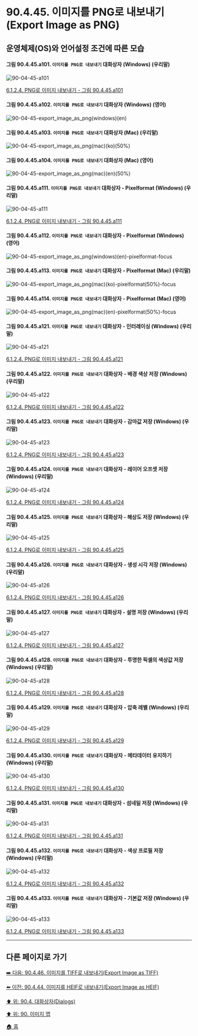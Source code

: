 # 90.4.45. 이미지를 PNG로 내보내기(Export Image as PNG)
## 운영체제(OS)와 언어설정 조건에 따른 모습

<a id="90-04-45-a101"></a>

#### 그림 90.4.45.a101. `이미지를 PNG로 내보내기` 대화상자 (Windows) (우리말)
![90-04-45-a101](https://github.com/wonder13662/gimp/assets/15767104/093a94ce-fef7-4d2b-ba35-dca536da6ee2)

[6.1.2.4. PNG로 이미지 내보내기 - 그림 90.4.45.a101](./06-01-02-04-export_image_as_png.md#90-04-45-a101)

<a id="90-04-45-a102"></a>

#### 그림 90.4.45.a102. `이미지를 PNG로 내보내기` 대화상자 (Windows) (영어)
![90-04-45-export_image_as_png(windows)(en)](https://github.com/wonder13662/gimp/assets/15767104/7cfd3c77-040d-4762-9501-b6ba97605d35)

#### 그림 90.4.45.a103. `이미지를 PNG로 내보내기` 대화상자 (Mac) (우리말)
![90-04-45-export_image_as_png(mac)(ko)(50%)](https://github.com/wonder13662/gimp/assets/15767104/d12363df-0edc-47b4-889d-2694e8f67fe2)

#### 그림 90.4.45.a104. `이미지를 PNG로 내보내기` 대화상자 (Mac) (영어)
![90-04-45-export_image_as_png(mac)(en)(50%)](https://github.com/wonder13662/gimp/assets/15767104/71bb1516-e944-4f7f-b071-f971f3d9abb4)

<a id="90-04-45-a111"></a>

#### 그림 90.4.45.a111. `이미지를 PNG로 내보내기` 대화상자 - Pixelformat (Windows) (우리말)
![90-04-45-a111](https://github.com/wonder13662/gimp/assets/15767104/76687c0c-a96b-4b39-81fc-0990df8f9fbe)

[6.1.2.4. PNG로 이미지 내보내기 - 그림 90.4.45.a111](./06-01-02-04-export_image_as_png.md#90-04-45-a111)

<a id="90-04-45-a112"></a>

#### 그림 90.4.45.a112. `이미지를 PNG로 내보내기` 대화상자 - Pixelformat (Windows) (영어)
![90-04-45-export_image_as_png(windows)(en)-pixelformat-focus](https://github.com/wonder13662/gimp/assets/15767104/3f1e6936-03a8-4b95-9254-7b23d79be71f)

#### 그림 90.4.45.a113. `이미지를 PNG로 내보내기` 대화상자 - Pixelformat (Mac) (우리말)
![90-04-45-export_image_as_png(mac)(ko)-pixelformat(50%)-focus](https://github.com/wonder13662/gimp/assets/15767104/0250eb3e-ff85-41d2-8bad-417238da3353)

#### 그림 90.4.45.a114. `이미지를 PNG로 내보내기` 대화상자 - Pixelformat (Mac) (영어)
![90-04-45-export_image_as_png(mac)(en)-pixelformat(50%)-focus](https://github.com/wonder13662/gimp/assets/15767104/8e2ef5cf-665b-498f-bea3-9d7bee084f8f)

<a id="90-04-45-a121"></a>

#### 그림 90.4.45.a121. `이미지를 PNG로 내보내기` 대화상자 - 인터레이싱 (Windows) (우리말)
![90-04-45-a121](https://github.com/wonder13662/gimp/assets/15767104/cbb2f2b9-946c-43c3-9dd4-f8d20ee2bdb8)

[6.1.2.4. PNG로 이미지 내보내기 - 그림 90.4.45.a121](./06-01-02-04-export_image_as_png.md#90-04-45-a121)

<a id="90-04-45-a122"></a>

#### 그림 90.4.45.a122. `이미지를 PNG로 내보내기` 대화상자 - 배경 색상 저장 (Windows) (우리말)
![90-04-45-a122](https://github.com/wonder13662/gimp/assets/15767104/f124514b-1510-4309-a0b0-1190f3c4d86a)

[6.1.2.4. PNG로 이미지 내보내기 - 그림 90.4.45.a122](./06-01-02-04-export_image_as_png.md#90-04-45-a122)

<a id="90-04-45-a123"></a>

#### 그림 90.4.45.a123. `이미지를 PNG로 내보내기` 대화상자 - 감마값 저장 (Windows) (우리말)
![90-04-45-a123](https://github.com/wonder13662/gimp/assets/15767104/5cc5a47d-6211-4132-8af6-78e85497b10c)

[6.1.2.4. PNG로 이미지 내보내기 - 그림 90.4.45.a123](./06-01-02-04-export_image_as_png.md#90-04-45-a123)

<a id="90-04-45-a124"></a>

#### 그림 90.4.45.a124. `이미지를 PNG로 내보내기` 대화상자 - 레이어 오프셋 저장 (Windows) (우리말)
![90-04-45-a124](https://github.com/wonder13662/gimp/assets/15767104/0e2e0325-28b7-4b8b-bf29-fe1bb1132387)

[6.1.2.4. PNG로 이미지 내보내기 - 그림 90.4.45.a124](./06-01-02-04-export_image_as_png.md#90-04-45-a124)

<a id="90-04-45-a125"></a>

#### 그림 90.4.45.a125. `이미지를 PNG로 내보내기` 대화상자 - 해상도 저장 (Windows) (우리말)
![90-04-45-a125](https://github.com/wonder13662/gimp/assets/15767104/79f18587-46ad-4586-a23c-0a2c3f2b5761)

[6.1.2.4. PNG로 이미지 내보내기 - 그림 90.4.45.a125](./06-01-02-04-export_image_as_png.md#90-04-45-a125)

<a id="90-04-45-a126"></a>

#### 그림 90.4.45.a126. `이미지를 PNG로 내보내기` 대화상자 - 생성 시각 저장 (Windows) (우리말)
![90-04-45-a126](https://github.com/wonder13662/gimp/assets/15767104/4168aef3-30fb-4831-a02d-957b6d6b6f19)

[6.1.2.4. PNG로 이미지 내보내기 - 그림 90.4.45.a126](./06-01-02-04-export_image_as_png.md#90-04-45-a126)

<a id="90-04-45-a127"></a>

#### 그림 90.4.45.a127. `이미지를 PNG로 내보내기` 대화상자 - 설명 저장 (Windows) (우리말)
![90-04-45-a127](https://github.com/wonder13662/gimp/assets/15767104/b49ec3a0-2164-42cd-8c94-8dcaf659725a)

[6.1.2.4. PNG로 이미지 내보내기 - 그림 90.4.45.a127](./06-01-02-04-export_image_as_png.md#90-04-45-a127)

<a id="90-04-45-a128"></a>

#### 그림 90.4.45.a128. `이미지를 PNG로 내보내기` 대화상자 - 투명한 픽셀의 색상값 저장 (Windows) (우리말)
![90-04-45-a128](https://github.com/wonder13662/gimp/assets/15767104/b72a6107-9b26-4ef3-964a-9174923072db)

[6.1.2.4. PNG로 이미지 내보내기 - 그림 90.4.45.a128](./06-01-02-04-export_image_as_png.md#90-04-45-a128)

<a id="90-04-45-a129"></a>

#### 그림 90.4.45.a129. `이미지를 PNG로 내보내기` 대화상자 - 압축 레벨 (Windows) (우리말)
![90-04-45-a129](https://github.com/wonder13662/gimp/assets/15767104/2a139a3e-81fd-4759-8503-8a1d3aa7bd24)

[6.1.2.4. PNG로 이미지 내보내기 - 그림 90.4.45.a129](./06-01-02-04-export_image_as_png.md#90-04-45-a129)

<a id="90-04-45-a130"></a>

#### 그림 90.4.45.a130. `이미지를 PNG로 내보내기` 대화상자 - 메타데이터 유지하기 (Windows) (우리말)
![90-04-45-a130](https://github.com/wonder13662/gimp/assets/15767104/cb3f5c7f-a714-41e5-b051-a4055f982533)

[6.1.2.4. PNG로 이미지 내보내기 - 그림 90.4.45.a130](./06-01-02-04-export_image_as_png.md#90-04-45-a130)

<a id="90-04-45-a131"></a>

#### 그림 90.4.45.a131. `이미지를 PNG로 내보내기` 대화상자 - 섬네일 저장 (Windows) (우리말)
![90-04-45-a131](https://github.com/wonder13662/gimp/assets/15767104/b0e41f40-3901-468b-9896-5d6ec2c3a68b)

[6.1.2.4. PNG로 이미지 내보내기 - 그림 90.4.45.a131](./06-01-02-04-export_image_as_png.md#90-04-45-a131)

<a id="90-04-45-a132"></a>

#### 그림 90.4.45.a132. `이미지를 PNG로 내보내기` 대화상자 - 색상 프로필 저장 (Windows) (우리말)
![90-04-45-a132](https://github.com/wonder13662/gimp/assets/15767104/8c5e9086-96cf-4692-a341-0d9f83feab89)

[6.1.2.4. PNG로 이미지 내보내기 - 그림 90.4.45.a132](./06-01-02-04-export_image_as_png.md#90-04-45-a132)

<a id="90-04-45-a133"></a>

#### 그림 90.4.45.a133. `이미지를 PNG로 내보내기` 대화상자 - 기본값 저장 (Windows) (우리말)
![90-04-45-a133](https://github.com/wonder13662/gimp/assets/15767104/83d1ae7f-218b-4f8e-a26d-656d5c420402)

[6.1.2.4. PNG로 이미지 내보내기 - 그림 90.4.45.a133](./06-01-02-04-export_image_as_png.md#90-04-45-a133)

***

## 다른 페이지로 가기
[➡️ 다음: 90.4.46. 이미지를 TIFF로 내보내기(Export Image as TIFF)](./90-04-46-export_image_as_tiff.md)

[⬅️ 이전: 90.4.44. 이미지를 HEIF로 내보내기(Export Image as HEIF)](./90-04-44-export_image_as_heif.md)

[⬆️ 위: 90.4. 대화상자(Dialogs)](./90-04-00-dialogs.md)

[⬆️ 위: 90. 이미지 맵](./90-00-image-map.md)

[🏠 홈](./00-home.md)
